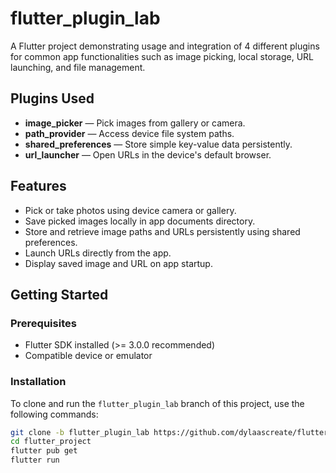 # flutter_plugin_lab

A Flutter project demonstrating usage and integration of 4 different plugins for common app functionalities such as image picking, local storage, URL launching, and file management.

## Plugins Used

- **image_picker** — Pick images from gallery or camera.
- **path_provider** — Access device file system paths.
- **shared_preferences** — Store simple key-value data persistently.
- **url_launcher** — Open URLs in the device's default browser.

## Features

- Pick or take photos using device camera or gallery.
- Save picked images locally in app documents directory.
- Store and retrieve image paths and URLs persistently using shared preferences.
- Launch URLs directly from the app.
- Display saved image and URL on app startup.

## Getting Started

### Prerequisites

- Flutter SDK installed (>= 3.0.0 recommended)
- Compatible device or emulator

### Installation

To clone and run the `flutter_plugin_lab` branch of this project, use the following commands:

```bash
git clone -b flutter_plugin_lab https://github.com/dylaascreate/flutter-project.git
cd flutter_project
flutter pub get
flutter run
